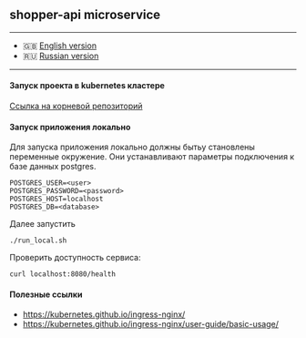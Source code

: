 ## shopper-api microservice

___

* 🇬🇧 [English version](https://www.github.com/arturyumaev/shopper-api/blob/main/README.md)
* 🇷🇺 [Russian version](https://www.github.com/arturyumaev/shopper-api/blob/main/README_rus.md)

___

#### Запуск проекта в **kubernetes** кластере

[Ссылка на корневой репозиторий](https://www.github.com/arturyumaev/shopper)

#### Запуск приложения локально

Для запуска приложения локально должны бытьу становлены переменные окружение. Они устанавливают параметры подключения к базе данных postgres.

```
POSTGRES_USER=<user>
POSTGRES_PASSWORD=<password>
POSTGRES_HOST=localhost
POSTGRES_DB=<database>
```

Далее запустить

```shell
./run_local.sh
```

Проверить доступность сервиса:

```shell
curl localhost:8080/health
```

#### Полезные ссылки

- https://kubernetes.github.io/ingress-nginx/
- https://kubernetes.github.io/ingress-nginx/user-guide/basic-usage/
